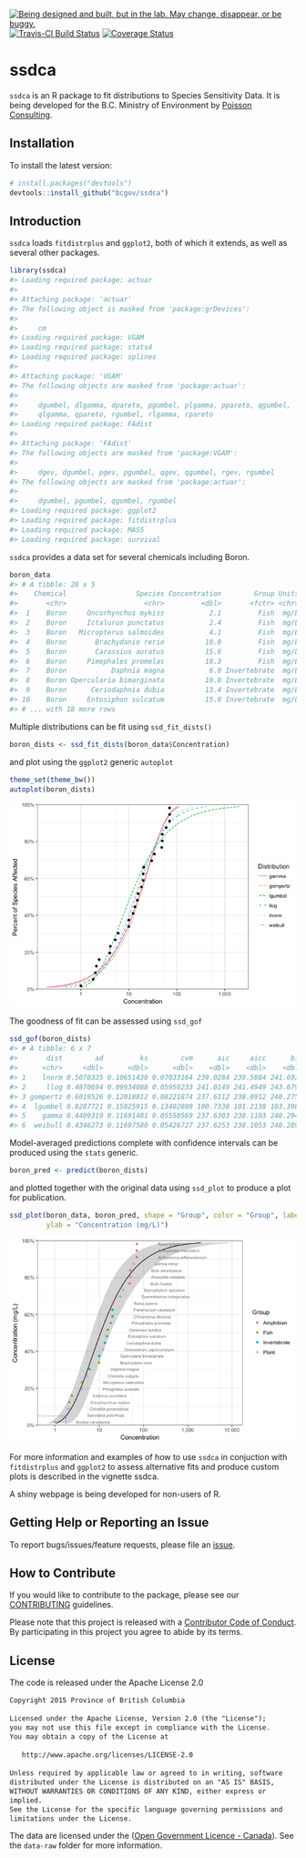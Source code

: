 
<!-- README.md is generated from README.Rmd. Please edit that file -->

<div id="devex-badge">

<a rel="Exploration" href="https://github.com/BCDevExchange/docs/blob/master/discussion/projectstates.md"><img alt="Being designed and built, but in the lab. May change, disappear, or be buggy." style="border-width:0" src="https://assets.bcdevexchange.org/images/badges/exploration.svg" title="Being designed and built, but in the lab. May change, disappear, or be buggy." />
[![Travis-CI Build
Status](https://travis-ci.org/bcgov/ssdca.svg?branch=master)](https://travis-ci.org/bcgov/ssdca)
[![Coverage
Status](https://img.shields.io/codecov/c/github/bcgov/ssdca/master.svg)](https://codecov.io/github/bcgov/ssdca?branch=master)

# ssdca

`ssdca` is an R package to fit distributions to Species Sensitivity
Data. It is being developed for the B.C. Ministry of Environment by
[Poisson Consulting](https://github.com/poissonconsulting).

## Installation

To install the latest version:

``` r
# install.packages("devtools")
devtools::install_github("bcgov/ssdca")
```

## Introduction

`ssdca` loads `fitdistrplus` and `ggplot2`, both of which it extends, as
well as several other packages.

``` r
library(ssdca)
#> Loading required package: actuar
#> 
#> Attaching package: 'actuar'
#> The following object is masked from 'package:grDevices':
#> 
#>     cm
#> Loading required package: VGAM
#> Loading required package: stats4
#> Loading required package: splines
#> 
#> Attaching package: 'VGAM'
#> The following objects are masked from 'package:actuar':
#> 
#>     dgumbel, dlgamma, dpareto, pgumbel, plgamma, ppareto, qgumbel,
#>     qlgamma, qpareto, rgumbel, rlgamma, rpareto
#> Loading required package: FAdist
#> 
#> Attaching package: 'FAdist'
#> The following objects are masked from 'package:VGAM':
#> 
#>     dgev, dgumbel, pgev, pgumbel, qgev, qgumbel, rgev, rgumbel
#> The following objects are masked from 'package:actuar':
#> 
#>     dgumbel, pgumbel, qgumbel, rgumbel
#> Loading required package: ggplot2
#> Loading required package: fitdistrplus
#> Loading required package: MASS
#> Loading required package: survival
```

`ssdca` provides a data set for several chemicals including Boron.

``` r
boron_data
#> # A tibble: 28 x 5
#>    Chemical                 Species Concentration        Group Units
#>       <chr>                   <chr>         <dbl>       <fctr> <chr>
#>  1    Boron     Oncorhynchus mykiss           2.1         Fish  mg/L
#>  2    Boron     Ictalurus punctatus           2.4         Fish  mg/L
#>  3    Boron   Micropterus salmoides           4.1         Fish  mg/L
#>  4    Boron       Brachydanio rerio          10.0         Fish  mg/L
#>  5    Boron       Carassius auratus          15.6         Fish  mg/L
#>  6    Boron     Pimephales promelas          18.3         Fish  mg/L
#>  7    Boron           Daphnia magna           6.0 Invertebrate  mg/L
#>  8    Boron Opercularia bimarginata          10.0 Invertebrate  mg/L
#>  9    Boron      Ceriodaphnia dubia          13.4 Invertebrate  mg/L
#> 10    Boron     Entosiphon sulcatum          15.0 Invertebrate  mg/L
#> # ... with 18 more rows
```

Multiple distributions can be fit using `ssd_fit_dists()`

``` r
boron_dists <- ssd_fit_dists(boron_data$Concentration)
```

and plot using the `ggplot2` generic `autoplot`

``` r
theme_set(theme_bw())
autoplot(boron_dists)
```

![](tools/README-unnamed-chunk-6-1.png)<!-- -->

The goodness of fit can be assessed using `ssd_gof`

``` r
ssd_gof(boron_dists)
#> # A tibble: 6 x 7
#>       dist        ad         ks        cvm      aic     aicc      bic
#>      <chr>     <dbl>      <dbl>      <dbl>    <dbl>    <dbl>    <dbl>
#> 1    lnorm 0.5070335 0.10651430 0.07033164 239.0284 239.5084 241.6928
#> 2     llog 0.4870694 0.09934088 0.05950233 241.0149 241.4949 243.6793
#> 3 gompertz 0.6019526 0.12018812 0.08221874 237.6112 238.0912 240.2756
#> 4  lgumbel 0.8287721 0.15825915 0.13402809 100.7338 101.2138 103.3982
#> 5    gamma 0.4409319 0.11691481 0.05550569 237.6303 238.1103 240.2947
#> 6  weibull 0.4346273 0.11697580 0.05426727 237.6253 238.1053 240.2897
```

Model-averaged predictions complete with confidence intervals can be
produced using the `stats` generic.

``` r
boron_pred <- predict(boron_dists)
```

and plotted together with the original data using `ssd_plot` to produce
a plot for
publication.

``` r
ssd_plot(boron_data, boron_pred, shape = "Group", color = "Group", label = "Species",
         ylab = "Concentration (mg/L)")
```

![](tools/README-unnamed-chunk-9-1.png)<!-- -->

For more information and examples of how to use `ssdca` in conjuction
with `fitdistrplus` and `ggplot2` to assess alternative fits and produce
custom plots is described in the vignette ssdca.

A shiny webpage is being developed for non-users of R.

## Getting Help or Reporting an Issue

To report bugs/issues/feature requests, please file an
[issue](https://github.com/bcgov/ssdca/issues/).

## How to Contribute

If you would like to contribute to the package, please see our
[CONTRIBUTING](CONTRIBUTING.md) guidelines.

Please note that this project is released with a [Contributor Code of
Conduct](CODE_OF_CONDUCT.md). By participating in this project you agree
to abide by its terms.

## License

The code is released under the Apache License 2.0

    Copyright 2015 Province of British Columbia
    
    Licensed under the Apache License, Version 2.0 (the "License");
    you may not use this file except in compliance with the License.
    You may obtain a copy of the License at 
    
       http://www.apache.org/licenses/LICENSE-2.0
    
    Unless required by applicable law or agreed to in writing, software
    distributed under the License is distributed on an "AS IS" BASIS,
    WITHOUT WARRANTIES OR CONDITIONS OF ANY KIND, either express or implied.
    See the License for the specific language governing permissions and
    limitations under the License.

The data are licensed under the ([Open Government Licence -
Canada](http://open.canada.ca/en/open-government-licence-canada)). See
the `data-raw` folder for more information.

